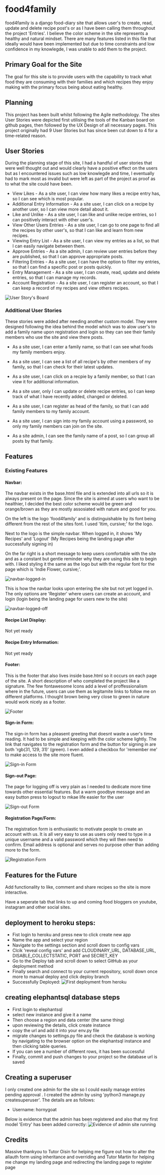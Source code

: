 # food4family 

food4family is a django food-diary site that allows user's to create, read, update and delete recipe post's or as I have been calling them throughout the project 'Entries'. I believe the color scheme in the site represents a healthy and natural mindset. There are many features listed in this file that ideally would have been implemented but due to time constraints and low confidence in my knowlegde, I was unable to add them to the project.

## Primary Goal for the Site
The goal for this site is to provide users with the capability to track what food they are consuming with their families and which recipes they enjoy making with the primary focus being about eating healthy.

## Planning
This project has been built whilst following the Agile methodology. The sites User Stories were depicted first utilising the tools of the Kanban board on github pages, then followed by the UX Design of all necessary pages. This project originally had 9 User Stories but has since been cut down to 4 for a time-related reason.

## User Stories

During the planning stage of this site, I had a handful of user stories that were well thought out and would clearly have a positive effect on the users but as I encountered issues such as low knowlegde and time, I eventually had to mark most as invalid but were left as part of the project as proof as to what the site could have been. 

- View Likes - As a site user, I can view how many likes a recipe entry has, so I can see which is most popular.
- Additional Entry Information - As a site user, I can click on a recipe by another user, so I can view more detail about it.
- Like and Unlike - As a site user, I can like and unlike recipe entries, so I can positively interact with other user's.
- View Other Users Entries - As a site user, I can go to one page to find all the recipes by other user's, so that I can like and learn from new recipes. 
- Viewing Entry List - As a site user, I can view my entries as a list, so that I can easily navigate between them.
- Approve Entries - As a site admin, I can review user entries before they are published, so that I can approve appropriate posts.
- Filtering Entries - As a site user, I can have the option to filter my entries, so that I can find a specific post or posts quickly.
- Entry Management - As a site user, I can create, read, update and delete entries, so that I can manage my records.
- Account Registration - As a site user, I can register an account, so that I can keep a record of my recipes and view others recipes.

![User Story's Board](media/readme_screenshots/User-Stories-Project-Board.png)

### Additional User Stories
These stories were added after needing another custom model. They were designed following the idea behind the model which was to alow user's to add a family name upon registration and login so they can see their family members who use the site and view there posts.

- As a site user, I can enter a family name, so that I can see what foods my family members enjoy.

- As a site user, I can see a list of all recipe's by other members of my family, so that I can check for their latest updates.

- As a site user, I can click on a recpie by a family member, so that I can view it for additional information.

- As a site user, only I can update or delete recipe entries, so I can keep track of what I have recently added, changed or deleted.

- As a site user, I can register as head of the family, so that I can add family members to my family account. 

- As a site user, I can sign into my family account using a password, so only my family members can join on the site.

- As a site admin, I can see the family name of a post, so I can group all posts by that family.

## Features

### Existing Features

#### Navbar:

The navbar exists in the base.html file and is extended into all urls so it is always present on the page. Since the site is aimed at users who want to be healthier, I decided the best color scheme would be green and orange/brown as they are mostly assosiated with nature and good for you.

On the left is the logo 'food4family' and is distinguishable by its font being different from the rest of the sites font. I used 'Itim, cursive;' for the logo.

Next to the logo is the simple navbar. When logged in, it shows 'My Recipes' and 'Logout' (My Recipes being the landing page after successfully signing in)

On the far right is a short message to keep users comfortable with the site and as a constant but gentle reminder why they are using this site to begin with. I liked styling it the same as the logo but with the regular font for the page which is 'Indie Flower, cursive;'.

![navbar-logged-in](media/readme_screenshots/Navbar-Logged-In.png)

This is how the navbar looks upon entering the site but not yet logged in. The only options are 'Register' where users can create an account, and login (login being the landing page for users new to the site)

![navbar-logged-off](media/readme_screenshots/Navbar-Logged-Off.png)

#### Recipe List Display:

Not yet ready

#### Recipe Entry Information:

Not yet ready

#### Footer:

This is the footer that also lives inside base.html so it occurs on each page of the site. A short description of who completed the project like a signature. The few fontawesome Icons add a level of proffessionalism where in the future, users can use them as legitamite links to follow me on different platforms. I thought brown being very close to green in nature would work nicely as a footer.

![Footer](media/readme_screenshots/Footer.png)

#### Sign-in Form:

The sign-in form has a pleasent greeting that doesnt waste a user's time reading. It had to be simple and keeping with the color scheme lightly. The link that navigates to the registration form and the button for signing in are both 'rgb(31, 129, 31)' (green). I even added a checkbox for 'remember me' to make access to the site more fluent.

![Sign-in Form](media/readme_screenshots/Signin-Form.png)

#### Sign-out Page:

The page for logging off is very plain as I needed to dedicate more time towards other essential features. But a warm goodbye message and an easy button press to logout to mkae life easier for the user

![Sign-out Form](media/readme_screenshots/Signout.png)

#### Registration Page/Form:

The registration form is enthusiastic to motivate people to create an account with us. It is all very easy to use as users only need to type in a unique username and a valid password which they will then need to confirm. Email address is optional and serves no purpose other than adding more to the form. 

![Registration Form](media/readme_screenshots/Registration-Form.png)

## Features for the Future

Add functionality to like, comment and share recipes so the site is more interactive.

Have a seperate tab that links to up and coming food bloggers on youtube, instagram and other social sites.

## deployment to heroku steps:

- Fist login to heroku and press new to click create new app
- Name the app and select your region
- Navigate to the settings section and scroll down to config vars
- Clcik 'reveal config vars' and add CLOUDINARY_URL, DATABASE_URL, DISABLE_COLLECTSTATIC, PORT and SECRET_KEY
- Go to the Deploy tab and scroll down to select GitHub as your deployment method
- Finally search and connect to your current repository, scroll down once more to manual deploy and click deploy branch
- Successfully Deployed: 
![First deployment from heroku](media/readme_screenshots/2023-01-29-First-Successful-Heroku-Deployment.png)


## creating elephantsql database steps 
- First login to elephantsql
- select new instance and give it a name
- Then choose a region and data center (the same thing)
- upon reviewing the details, click create instance
- copy the url and add it into your env.py file
- migrate changes to settings.py file and check the database is working by navigating to the browser option on the elephantsql instance and then clicking table queries. 
- If you can see a number of different rows, it has been successful
- Finally, commit and push changes to your project so the database url is saved

## Creating a superuser
I only created one admin for the site so I could easily manage entries pending approval . I created the admin by using 'python3 manage.py createsuperuser'. The details are as follows:
- Username:  hornygoat

Below is evidence that the admin has been registered and also that my first model 'Entry' has been added correctly:
![Evidence of admin site running](media/readme_screenshots/Successful-Admin-Creation-And-Entry-Registered.png)

## Credits
Massive thankyou to Tutor Oisin for helping me figure out how to alter the allauth form using inheritance and overriding and Tutor Martin for helping me change my landing page and redirecting the landing page to register page